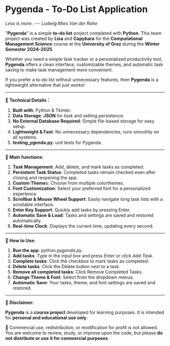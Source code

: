 # Pygenda - To-Do List Application

*Less is more. --- Ludwig Mies Van der Rohe*

"**Pygenda**" is a simple **to-do list** project completed with **Python**. This team project was created by **Lisa** and **Capybara** for the **Computational Management Science** course at the **University of Graz** during the **Winter Semester 2024–2025**.

Whether you need a simple task tracker or a personalized productivity tool, **Pygenda** offers a clean interface, customizable themes, and automatic task saving to make task management more convenient.

If you prefer a to-do list without unnecessary features, then **Pygenda** is a lightweight alternative that just works!

***
🔧 **Technical Details：**
1. **Built with**: Python & Tkinter.
2. **Data Storage**: **JSON** for *task* and *setting* persistence.
3. **No External Database Required**: Simple file-based storage for easy setup.
4. **Lightweight & Fast**: No unnecessary dependencies, runs smoothly on all systems.
5. **testing_ygenda.py**: unit tests for Pygenda.
***
📑 **Main functions:**
1. **Task Management**: Add, delete, and mark tasks as completed.
2. **Persistent Task Status**: Completed tasks remain checked even after closing and reopening the app.
3. **Custom Theme**s: Choose from multiple colorthemes.
4. **Font Customization**: Select your preferred font for a personalized experience.
5. **Scrollbar & Mouse Wheel Support**: Easily navigate long task lists with a scrollable interface.
6. **Enter Key Support**: Quickly add tasks by pressing Enter.
7. **Automatic Save & Load**: Tasks and settings are saved and restored automatically.
8. **Real-time Clock**: Displays the current time, updating every second.
***
📖 **How to Use:**
1. **Run the app**: python *pygenda.py*.
2. **Add tasks**: Type in the input box and press *Enter* or *click Add Task*.
3. **Complete tasks**: Click the checkbox to mark tasks as completed.
4. **Delete tasks**: Click the Delete button next to a task.
5. **Remove all completed tasks**: Click Remove Completed Tasks.
6. **Change Theme & Font**: Select from the dropdown menus.
7. **Automatic Save**: Your tasks, theme, and font settings are saved and restored.
***
🎤 **Disclaimer:**  

  **Pygenda** is a **course project** developed for learning purposes. It is intended for **personal and educational use only**.  
  
  🚫 Commercial use, redistribution, or modification for profit is not allowed. You are welcome to review, study, or improve upon the code, but please **do not distribute or use it for commercial purposes**.
